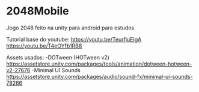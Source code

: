 # 2048Mobile
Jogo 2048 feito na unity para android para estudos

Tutorial base do youtube:
	https://youtu.be/TeurfjuEIgA
	https://youtu.be/T4eOYfb1RB8
	
Assets usados:
	-DOTween (HOTween v2)
	https://assetstore.unity.com/packages/tools/animation/dotween-hotween-v2-27676
	-Minimal UI Sounds
	https://assetstore.unity.com/packages/audio/sound-fx/minimal-ui-sounds-78266